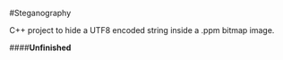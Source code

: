 #Steganography

C++ project to hide a UTF8 encoded string inside a .ppm bitmap image.

####**Unfinished**
